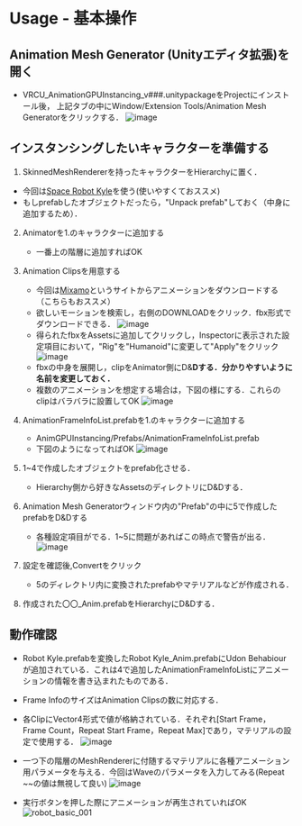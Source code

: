 # Usage - 基本操作

## Animation Mesh Generator (Unityエディタ拡張)を開く
- VRCU_AnimationGPUInstancing_v###.unitypackageをProjectにインストール後，
上記タブの中にWindow/Extension Tools/Animation Mesh Generatorをクリックする．
![image](https://user-images.githubusercontent.com/44863813/133994399-beb9b4f5-660f-4171-9109-8c2f7de3f7d0.png)

## インスタンシングしたいキャラクターを準備する
1. SkinnedMeshRendererを持ったキャラクターをHierarchyに置く．
  - 今回は[Space Robot Kyle](https://assetstore.unity.com/packages/3d/characters/robots/space-robot-kyle-4696?locale=ja-JP)を使う(使いやすくておススメ)
  - もしprefabしたオブジェクトだったら，"Unpack prefab"しておく（中身に追加するため）． 

2. Animatorを1.のキャラクターに追加する
   - 一番上の階層に追加すればOK

3. Animation Clipsを用意する
   - 今回は[Mixamo](https://www.mixamo.com/)というサイトからアニメーションをダウンロードする（こちらもおススメ）
   - 欲しいモーションを検索し，右側のDOWNLOADをクリック．fbx形式でダウンロードできる．
    ![image](https://user-images.githubusercontent.com/44863813/133996027-d377573c-2e85-47d8-808a-2e14595ea9d2.png)
   - 得られたfbxをAssetsに追加してクリックし，Inspectorに表示された設定項目において，"Rig"を"Humanoid"に変更して"Apply"をクリック
    ![image](https://user-images.githubusercontent.com/44863813/133996551-434ce391-1c01-47f6-bd6e-9dbb5ad3d093.png)
   - fbxの中身を展開し，clipをAnimator側にD&**Dする．分かりやすいように名前を変更しておく．**
   - 複数のアニメーションを想定する場合は，下図の様にする．これらのclipはバラバラに設置してOK
    ![image](https://user-images.githubusercontent.com/44863813/133996983-87ea1780-2a28-4b47-b283-1a1985a8dff6.png)

4. AnimationFrameInfoList.prefabを1.のキャラクターに追加する
   - AnimGPUInstancing/Prefabs/AnimationFrameInfoList.prefab
   - 下図のようになってればOK
    ![image](https://user-images.githubusercontent.com/44863813/133997471-458ba480-91f4-40be-bf08-330cc2513b6b.png)

5. 1~4で作成したオブジェクトをprefab化させる．
   - Hierarchy側から好きなAssetsのディレクトリにD&Dする．

6. Animation Mesh Generatorウィンドウ内の"Prefab"の中に5で作成したprefabをD&Dする
   - 各種設定項目がでる．1~5に問題があればこの時点で警告が出る．
    ![image](https://user-images.githubusercontent.com/44863813/133997805-3d752ef2-d931-42ea-bb51-a28427e095b1.png)

7. 設定を確認後,Convertをクリック
    - 5のディレクトリ内に変換されたprefabやマテリアルなどが作成される．

8. 作成された〇〇_Anim.prefabをHierarchyにD&Dする．

## 動作確認
- Robot Kyle.prefabを変換したRobot Kyle_Anim.prefabにUdon Behabiourが追加されている．これは4で追加したAnimationFrameInfoListにアニメーションの情報を書き込まれたものである．
- Frame InfoのサイズはAnimation Clipsの数に対応する．
- 各ClipにVector4形式で値が格納されている．それぞれ[Start Frame，Frame Count，Repeat Start Frame，Repeat Max]であり，マテリアルの設定で使用する．
![image](https://user-images.githubusercontent.com/44863813/133998525-248b656f-5ea6-4742-85ca-b3f3b082e373.png)

- 一つ下の階層のMeshRendererに付随するマテリアルに各種アニメーション用パラメータを与える．今回はWaveのパラメータを入力してみる(Repeat ~~の値は無視して良い)
![image](https://user-images.githubusercontent.com/44863813/134000330-c282ec53-4484-4c12-96a3-3c62583d34de.png)

- 実行ボタンを押した際にアニメーションが再生されていればOK
![robot_basic_001](https://user-images.githubusercontent.com/44863813/134000474-106de3b6-0dc8-4a65-9e2c-8c91a18c47c0.gif)
